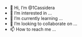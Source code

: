 - 👋 Hi, I’m @1Cassidera
- 👀 I’m interested in ...
- 🌱 I’m currently learning ...
- 💞️ I’m looking to collaborate on ...
- 📫 How to reach me ...

<!---
1Cassidera/1Cassidera is a ✨ special ✨ repository because its `README.md` (this file) appears on your GitHub profile.
You can click the Preview link to take a look at your changes.
--->
